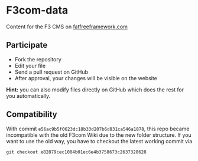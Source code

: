 # F3com-data

Content for the F3 CMS on [fatfreeframework.com](http://fatfreeframework.com)

## Participate

* Fork the repository
* Edit your file
* Send a pull request on GitHub
* After approval, your changes will be visible on the website

**Hint:** you can also modify files directly on GitHub which does the rest for you automatically.

## Compatibility

With commit `e56ac9b5f0623dc18b33d207b6d831ca546a1878`, this repo became incompatible with the old F3com Wiki due to the new folder structure. If you want to use the old way, you have to checkout the latest working commit via

`git checkout e82879cec1084b01ec6e4b3758673c2637328628`
